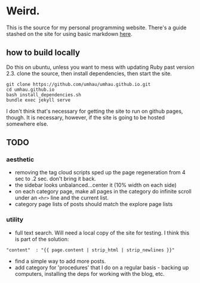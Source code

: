 # Weird.

This is the source for my personal programming website.  There's a guide stashed on the site for using basic markdown [here](/markdown_guide.md). 

## how to build locally

Do this on ubuntu, unless you want to mess with updating Ruby past version 2.3. clone the source, then install dependencies, then start the site.

```
git clone https://github.com/umhau/umhau.github.io.git
cd umhau.github.io
bash install_dependencies.sh
bundle exec jekyll serve
```

I don't think that's necessary for getting the site to run on github pages, though.  It is necessary, however, if the site is going to be hosted somewhere else.

## TODO

### aesthetic

* removing the tag cloud scripts sped up the page regeneration from 4 sec to .2 sec. don't bring it back.
* the sidebar looks unbalanced...center it (10% width on each side)
* on each category page, make all pages in the category do infinite scroll under an `<hr>` line and the current list.
* category page lists of posts should match the explore page lists

### utility

* full text search.  Will need a local copy of the site for testing. I think this is part of the solution:

```
"content"  : "{{ page.content | strip_html | strip_newlines }}"
```

* find a simple way to add more posts.
* add category for 'procedures' that I do on a regular basis - backing up computers, installing the deps for working with the blog, etc.  